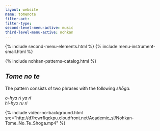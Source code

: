 ```yaml
---
layout: website
name: tomenote
filter-act:
filter-type:
second-level-menu-active: music
third-level-menu-active: nohkan
---
```


{% include second-menu-elements.html %}
{% include menu-instrument-small.html %}


<main class="page-content">
<div class="wrapper sidebar-contents">
  <aside class="sidebar-contents__table">
    {% include nohkan-patterns-catalog.html %}
  </aside>
  <section class="sidebar-contents__section">
  <div class="text-container">
    <h2><em>Tome no te</em></h2>
    <p>The pattern consists of two phrases with the following <em>shōga</em>:</p><p>
<em>o-hya ri ya ri<br>
hi-hyo ru ri
</em>
</p>
{% include video-no-background.html
  src="http://d7rcwrflqckpu.cloudfront.net/Academic_sl/Nohkan-Tome_No_Te_Shoga.mp4"
%}
  </div>
  </section>
  </div>
</main>
